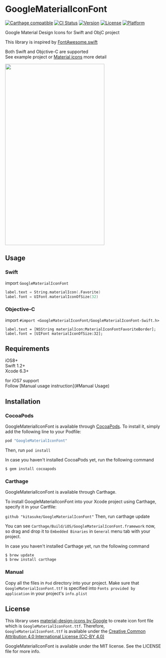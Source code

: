 # GoogleMaterialIconFont

[![Carthage compatible](https://img.shields.io/badge/Carthage-compatible-4BC51D.svg?style=flat)](https://github.com/kitasuke/GoogleMaterialIconFont)
[![CI Status](http://img.shields.io/travis/kitasuke/GoogleMaterialIconFont.svg?style=flat)](https://travis-ci.org/kitasuke/GoogleMaterialIconFont)
[![Version](https://img.shields.io/cocoapods/v/GoogleMaterialIconFont.svg?style=flat)](http://cocoapods.org/pods/GoogleMaterialIconFont)
[![License](https://img.shields.io/cocoapods/l/GoogleMaterialIconFont.svg?style=flat)](http://cocoapods.org/pods/GoogleMaterialIconFont)
[![Platform](https://img.shields.io/cocoapods/p/GoogleMaterialIconFont.svg?style=flat)](http://cocoapods.org/pods/GoogleMaterialIconFont)

Google Material Design Icons for Swift and ObjC project

This library is inspired by [FontAwesome.swift](https://github.com/thii/FontAwesome.swift)  

Both Swift and Objctive-C are supported  
See example project or [Material icons](https://www.google.com/design/icons/) more detail

<img src="https://raw.githubusercontent.com/wiki/kitasuke/GoogleMaterialIconFont/images/demo01.png" width="320" height="586">

## Usage

### Swift

import `GoogleMaterialIconFont`

```swift
label.text = String.materialIcon(.Favorite)
label.font = UIFont.materialIconOfSize(32)
```

### Objective-C

import `#import <GoogleMaterialIconFont/GoogleMaterialIconFont-Swift.h>`

```objc
label.text = [NSString materialIcon:MaterialIconFontFavoriteBorder];
label.font = [UIFont materialIconOfSize:32];
```

## Requirements

iOS8+  
Swift 1.2+  
Xcode 6.3+  

for iOS7 support  
Follow [Manual usage instruction](#Manual Usage)

## Installation

### CocoaPods

GoogleMaterialIconFont is available through [CocoaPods](http://cocoapods.org). To install
it, simply add the following line to your Podfile:

```ruby
pod "GoogleMaterialIconFont"
```

Then, run `pod install`

In case you haven't installed CocoaPods yet, run the following command

```terminal
$ gem install cocoapods
```

### Carthage

GoogleMaterialIconFont is available through Carthage.

To install GoogleMaterialIconFont into your Xcode project using Carthage, specify it in your Cartfile:

`github "kitasuke/GoogleMaterialIconFont"`
Then, run carthage update

You can see `Carthage/Build/iOS/GoogleMaterialIconFont.framework` now, so drag and drop it to `Embedded Binaries` in `General` menu tab with your project.

In case you haven't installed Carthage yet, run the following command

```ternimal
$ brew update
$ brew install carthage
```

### <a name="Manual Usage">Manual

Copy all the files in `Pod` directory into your project.
Make sure that `GoogleMaterialIconFont.ttf` is specified into `Fonts provided by application` in your project's `info.plist`


## License

This library uses [material-design-icons by Google](https://github.com/google/material-design-icons) to create icon font file which is `GoogleMaterialIconFont.ttf`. Therefore, `GoogleMaterialIconFont.ttf` is available under the [Creative Common Attribution 4.0 International License (CC-BY 4.0)](http://creativecommons.org/licenses/by/4.0/)

GoogleMaterialIconFont is available under the MIT license. See the LICENSE file for more info.
